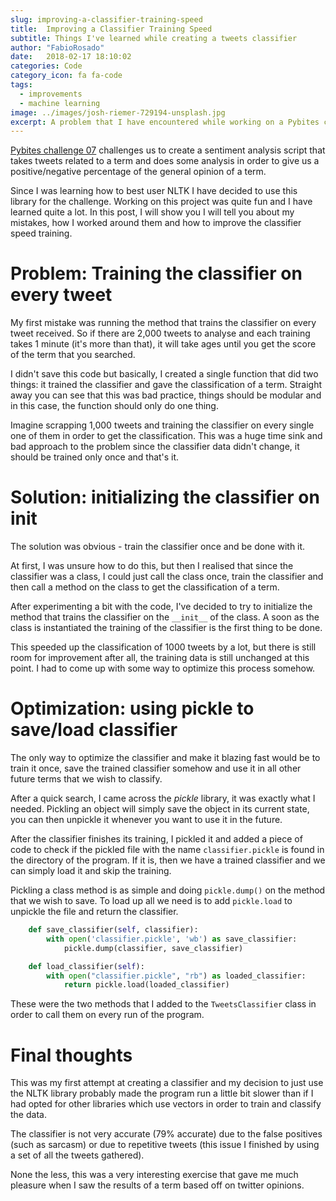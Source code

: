 ```yaml
---
slug: improving-a-classifier-training-speed
title:  Improving a Classifier Training Speed
subtitle: Things I've learned while creating a tweets classifier
author: "FabioRosado"
date:   2018-02-17 18:10:02
categories: Code
category_icon: fa fa-code
tags:
  - improvements
  - machine learning
image: ../images/josh-riemer-729194-unsplash.jpg
excerpt: A problem that I have encountered while working on a Pybites challenge, libraries used and how I have optimized the tweets classifier to be faster.
---
```

[Pybites challenge 07](https://pybit.es/codechallenge07.html) challenges us to create a sentiment analysis script that takes tweets related to a term and does some analysis in order to give us a positive/negative percentage of the general opinion of a term.

Since I was learning how to best user NLTK I have decided to use this library for the challenge. Working on this project was quite fun and I have learned quite a lot. In this post, I will show you I will tell you about my mistakes, how I worked around them and how to improve the classifier speed training.

# Problem: Training the classifier on every tweet

My first mistake was running the method that trains the classifier on every tweet received. So if there are 2,000 tweets to analyse and each training takes 1 minute (it's more than that), it will take ages until you get the score of the term that you searched.

I didn't save this code but basically, I created a single function that did two things: it trained the classifier and gave the classification of a term. Straight away you can see that this was bad practice, things should be modular and in this case, the function should only do one thing.

Imagine scrapping 1,000 tweets and training the classifier on every single one of them in order to get the classification. This was a huge time sink and bad approach to the problem since the classifier data didn't change, it should be trained only once and that's it.

# Solution: initializing the classifier on __init__

The solution was obvious - train the classifier once and be done with it.

At first, I was unsure how to do this, but then I realised that since the classifier was a class, I could just call the class once, train the classifier and then call a method on the class to get the classification of a term.

After experimenting a bit with the code, I've decided to try to initialize the method that trains the classifier on the `__init__` of the class. A soon as the class is instantiated the training of the classifier is the first thing to be done.

This speeded up the classification of 1000 tweets by a lot, but there is still room for improvement after all, the training data is still unchanged at this point. I had to come up with some way to optimize this process somehow.

# Optimization: using pickle to save/load classifier

The only way to optimize the classifier and make it blazing fast would be to train it once, save the trained classifier somehow and use it in all other future terms that we wish to classify.

After a quick search, I came across the _pickle_ library, it was exactly what I needed. Pickling an object will simply save the object in its current state, you can then unpickle it whenever you want to use it in the future.

After the classifier finishes its training, I pickled it and added a piece of code to check if the pickled file with the name `classifier.pickle` is found in the directory of the program. If it is, then we have a trained classifier and we can simply load it and skip the training. 

Pickling a class method is as simple and doing `pickle.dump()`  on the method that we wish to save. To load up all we need is to add `pickle.load` to unpickle the file and return the classifier.

```python
    def save_classifier(self, classifier):
        with open('classifier.pickle', 'wb') as save_classifier:
            pickle.dump(classifier, save_classifier)

    def load_classifier(self):
        with open("classifier.pickle", "rb") as loaded_classifier:
            return pickle.load(loaded_classifier)
```

These were the two methods that I added to the `TweetsClassifier` class in order to call them on every run of the program.

# Final thoughts

This was my first attempt at creating a classifier and my decision to just use the NLTK library probably made the program run a little bit slower than if I had opted for other libraries which use vectors in order to train and classify the data.

The classifier is not very accurate (79% accurate) due to the false positives (such as sarcasm) or due to repetitive tweets (this issue I finished by using a set of all the tweets gathered).

None the less, this was a very interesting exercise that gave me much pleasure when I saw the results of a term based off on twitter opinions.